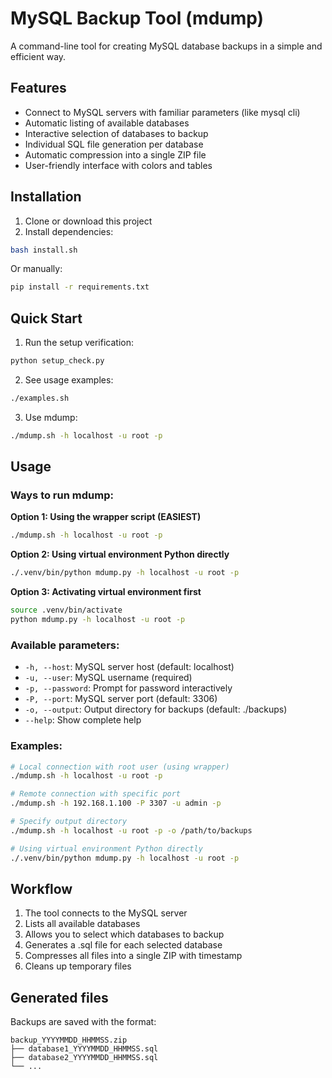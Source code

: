 # MySQL Backup Tool (mdump)

A command-line tool for creating MySQL database backups in a simple and efficient way.

## Features

- Connect to MySQL servers with familiar parameters (like mysql cli)
- Automatic listing of available databases
- Interactive selection of databases to backup
- Individual SQL file generation per database
- Automatic compression into a single ZIP file
- User-friendly interface with colors and tables

## Installation

1. Clone or download this project
2. Install dependencies:
```bash
bash install.sh
```

Or manually:
```bash
pip install -r requirements.txt
```

## Quick Start

1. Run the setup verification:
```bash
python setup_check.py
```

2. See usage examples:
```bash
./examples.sh
```

3. Use mdump:
```bash
./mdump.sh -h localhost -u root -p
```

## Usage

### Ways to run mdump:

**Option 1: Using the wrapper script (EASIEST)**
```bash
./mdump.sh -h localhost -u root -p
```

**Option 2: Using virtual environment Python directly**
```bash
./.venv/bin/python mdump.py -h localhost -u root -p
```

**Option 3: Activating virtual environment first**
```bash
source .venv/bin/activate
python mdump.py -h localhost -u root -p
```

### Available parameters:
- `-h, --host`: MySQL server host (default: localhost)
- `-u, --user`: MySQL username (required)
- `-p, --password`: Prompt for password interactively
- `-P, --port`: MySQL server port (default: 3306)
- `-o, --output`: Output directory for backups (default: ./backups)
- `--help`: Show complete help

### Examples:

```bash
# Local connection with root user (using wrapper)
./mdump.sh -h localhost -u root -p

# Remote connection with specific port
./mdump.sh -h 192.168.1.100 -P 3307 -u admin -p

# Specify output directory
./mdump.sh -h localhost -u root -p -o /path/to/backups

# Using virtual environment Python directly
./.venv/bin/python mdump.py -h localhost -u root -p
```

## Workflow

1. The tool connects to the MySQL server
2. Lists all available databases
3. Allows you to select which databases to backup
4. Generates a .sql file for each selected database
5. Compresses all files into a single ZIP with timestamp
6. Cleans up temporary files

## Generated files

Backups are saved with the format:
```
backup_YYYYMMDD_HHMMSS.zip
├── database1_YYYYMMDD_HHMMSS.sql
├── database2_YYYYMMDD_HHMMSS.sql
└── ...
```
